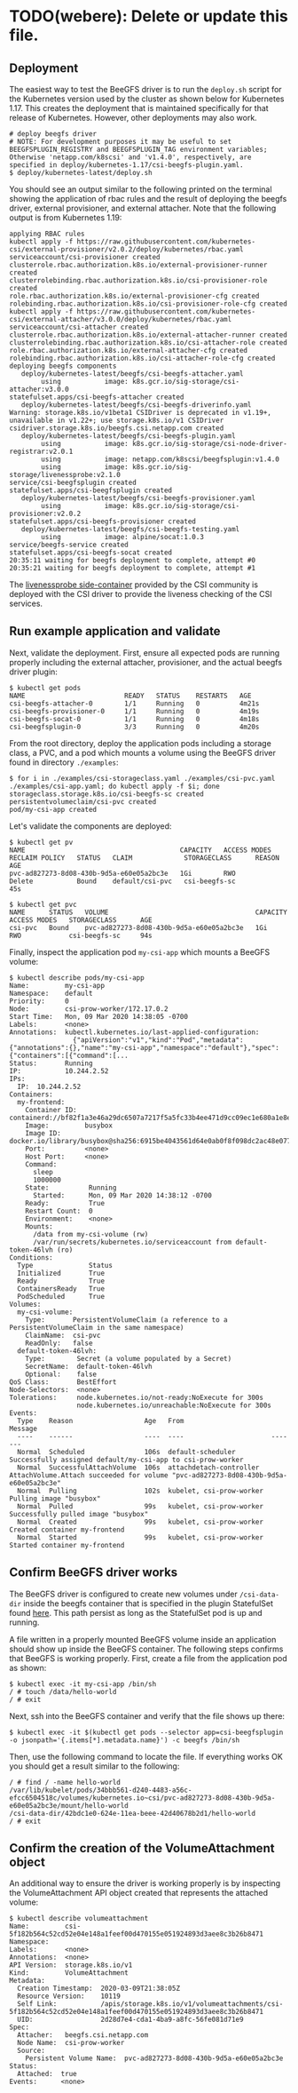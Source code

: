 # TODO(webere): Delete or update this file.

## Deployment
The easiest way to test the BeeGFS driver is to run the `deploy.sh` script for the Kubernetes version used by
the cluster as shown below for Kubernetes 1.17. This creates the deployment that is maintained specifically for that
release of Kubernetes. However, other deployments may also work.

```
# deploy beegfs driver
# NOTE: For development purposes it may be useful to set BEEGFSPLUGIN_REGISTRY and BEEGFSPLUGIN_TAG environment variables; Otherwise 'netapp.com/k8scsi' and 'v1.4.0', respectively, are specified in deploy/kubernetes-1.17/csi-beegfs-plugin.yaml.
$ deploy/kubernetes-latest/deploy.sh
```

You should see an output similar to the following printed on the terminal showing the application of rbac rules and the
result of deploying the beegfs driver, external provisioner, and external attacher. Note that the following output is from Kubernetes 1.19:

```shell
applying RBAC rules
kubectl apply -f https://raw.githubusercontent.com/kubernetes-csi/external-provisioner/v2.0.2/deploy/kubernetes/rbac.yaml
serviceaccount/csi-provisioner created
clusterrole.rbac.authorization.k8s.io/external-provisioner-runner created
clusterrolebinding.rbac.authorization.k8s.io/csi-provisioner-role created
role.rbac.authorization.k8s.io/external-provisioner-cfg created
rolebinding.rbac.authorization.k8s.io/csi-provisioner-role-cfg created
kubectl apply -f https://raw.githubusercontent.com/kubernetes-csi/external-attacher/v3.0.0/deploy/kubernetes/rbac.yaml
serviceaccount/csi-attacher created
clusterrole.rbac.authorization.k8s.io/external-attacher-runner created
clusterrolebinding.rbac.authorization.k8s.io/csi-attacher-role created
role.rbac.authorization.k8s.io/external-attacher-cfg created
rolebinding.rbac.authorization.k8s.io/csi-attacher-role-cfg created
deploying beegfs components
   deploy/kubernetes-latest/beegfs/csi-beegfs-attacher.yaml
        using           image: k8s.gcr.io/sig-storage/csi-attacher:v3.0.0
statefulset.apps/csi-beegfs-attacher created
   deploy/kubernetes-latest/beegfs/csi-beegfs-driverinfo.yaml
Warning: storage.k8s.io/v1beta1 CSIDriver is deprecated in v1.19+, unavailable in v1.22+; use storage.k8s.io/v1 CSIDriver
csidriver.storage.k8s.io/beegfs.csi.netapp.com created
   deploy/kubernetes-latest/beegfs/csi-beegfs-plugin.yaml
        using           image: k8s.gcr.io/sig-storage/csi-node-driver-registrar:v2.0.1
        using           image: netapp.com/k8scsi/beegfsplugin:v1.4.0
        using           image: k8s.gcr.io/sig-storage/livenessprobe:v2.1.0
service/csi-beegfsplugin created
statefulset.apps/csi-beegfsplugin created
   deploy/kubernetes-latest/beegfs/csi-beegfs-provisioner.yaml
        using           image: k8s.gcr.io/sig-storage/csi-provisioner:v2.0.2
statefulset.apps/csi-beegfs-provisioner created
   deploy/kubernetes-latest/beegfs/csi-beegfs-testing.yaml
        using           image: alpine/socat:1.0.3
service/beegfs-service created
statefulset.apps/csi-beegfs-socat created
20:35:11 waiting for beegfs deployment to complete, attempt #0
20:35:21 waiting for beegfs deployment to complete, attempt #1
```

The [livenessprobe side-container](https://github.com/kubernetes-csi/livenessprobe) provided by the CSI community is deployed with the CSI driver to provide the liveness checking of the CSI services.

## Run example application and validate

Next, validate the deployment.  First, ensure all expected pods are running properly including the external attacher, provisioner, and the actual beegfs driver plugin:

```shell
$ kubectl get pods
NAME                         READY   STATUS    RESTARTS   AGE
csi-beegfs-attacher-0        1/1     Running   0          4m21s
csi-beegfs-provisioner-0     1/1     Running   0          4m19s
csi-beegfs-socat-0           1/1     Running   0          4m18s
csi-beegfsplugin-0           3/3     Running   0          4m20s
```

From the root directory, deploy the application pods including a storage class, a PVC, and a pod which mounts a volume using the BeeGFS driver found in directory `./examples`:

```shell
$ for i in ./examples/csi-storageclass.yaml ./examples/csi-pvc.yaml ./examples/csi-app.yaml; do kubectl apply -f $i; done
storageclass.storage.k8s.io/csi-beegfs-sc created
persistentvolumeclaim/csi-pvc created
pod/my-csi-app created
```

Let's validate the components are deployed:

```shell
$ kubectl get pv
NAME                                       CAPACITY   ACCESS MODES   RECLAIM POLICY   STATUS   CLAIM             STORAGECLASS      REASON   AGE
pvc-ad827273-8d08-430b-9d5a-e60e05a2bc3e   1Gi        RWO            Delete           Bound    default/csi-pvc   csi-beegfs-sc              45s

$ kubectl get pvc
NAME      STATUS   VOLUME                                     CAPACITY   ACCESS MODES   STORAGECLASS      AGE
csi-pvc   Bound    pvc-ad827273-8d08-430b-9d5a-e60e05a2bc3e   1Gi        RWO            csi-beegfs-sc     94s
```

Finally, inspect the application pod `my-csi-app`  which mounts a BeeGFS volume:

```shell
$ kubectl describe pods/my-csi-app
Name:         my-csi-app
Namespace:    default
Priority:     0
Node:         csi-prow-worker/172.17.0.2
Start Time:   Mon, 09 Mar 2020 14:38:05 -0700
Labels:       <none>
Annotations:  kubectl.kubernetes.io/last-applied-configuration:
                {"apiVersion":"v1","kind":"Pod","metadata":{"annotations":{},"name":"my-csi-app","namespace":"default"},"spec":{"containers":[{"command":[...
Status:       Running
IP:           10.244.2.52
IPs:
  IP:  10.244.2.52
Containers:
  my-frontend:
    Container ID:  containerd://bf82f1a3e46a29dc6507a7217f5a5fc33b4ee471d9cc09ec1e680a1e8e2fd60a
    Image:         busybox
    Image ID:      docker.io/library/busybox@sha256:6915be4043561d64e0ab0f8f098dc2ac48e077fe23f488ac24b665166898115a
    Port:          <none>
    Host Port:     <none>
    Command:
      sleep
      1000000
    State:          Running
      Started:      Mon, 09 Mar 2020 14:38:12 -0700
    Ready:          True
    Restart Count:  0
    Environment:    <none>
    Mounts:
      /data from my-csi-volume (rw)
      /var/run/secrets/kubernetes.io/serviceaccount from default-token-46lvh (ro)
Conditions:
  Type              Status
  Initialized       True 
  Ready             True 
  ContainersReady   True 
  PodScheduled      True 
Volumes:
  my-csi-volume:
    Type:       PersistentVolumeClaim (a reference to a PersistentVolumeClaim in the same namespace)
    ClaimName:  csi-pvc
    ReadOnly:   false
  default-token-46lvh:
    Type:        Secret (a volume populated by a Secret)
    SecretName:  default-token-46lvh
    Optional:    false
QoS Class:       BestEffort
Node-Selectors:  <none>
Tolerations:     node.kubernetes.io/not-ready:NoExecute for 300s
                 node.kubernetes.io/unreachable:NoExecute for 300s
Events:
  Type    Reason                  Age   From                      Message
  ----    ------                  ----  ----                      -------
  Normal  Scheduled               106s  default-scheduler         Successfully assigned default/my-csi-app to csi-prow-worker
  Normal  SuccessfulAttachVolume  106s  attachdetach-controller   AttachVolume.Attach succeeded for volume "pvc-ad827273-8d08-430b-9d5a-e60e05a2bc3e"
  Normal  Pulling                 102s  kubelet, csi-prow-worker  Pulling image "busybox"
  Normal  Pulled                  99s   kubelet, csi-prow-worker  Successfully pulled image "busybox"
  Normal  Created                 99s   kubelet, csi-prow-worker  Created container my-frontend
  Normal  Started                 99s   kubelet, csi-prow-worker  Started container my-frontend
```

## Confirm BeeGFS driver works
The BeeGFS driver is configured to create new volumes under `/csi-data-dir` inside the beegfs container that is specified in the plugin StatefulSet found [here](../deploy/kubernetes-1.17/beegfs/csi-beegfs-node.yaml).  This path persist as long as the StatefulSet pod is up and running.

A file written in a properly mounted BeeGFS volume inside an application should show up inside the BeeGFS container.  The following steps confirms that BeeGFS is working properly.  First, create a file from the application pod as shown:

```shell
$ kubectl exec -it my-csi-app /bin/sh
/ # touch /data/hello-world
/ # exit
```

Next, ssh into the BeeGFS container and verify that the file shows up there:
```shell
$ kubectl exec -it $(kubectl get pods --selector app=csi-beegfsplugin -o jsonpath='{.items[*].metadata.name}') -c beegfs /bin/sh

```
Then, use the following command to locate the file. If everything works OK you should get a result similar to the following:

```shell
/ # find / -name hello-world
/var/lib/kubelet/pods/34bbb561-d240-4483-a56c-efcc6504518c/volumes/kubernetes.io~csi/pvc-ad827273-8d08-430b-9d5a-e60e05a2bc3e/mount/hello-world
/csi-data-dir/42bdc1e0-624e-11ea-beee-42d40678b2d1/hello-world
/ # exit
```

## Confirm the creation of the VolumeAttachment object
An additional way to ensure the driver is working properly is by inspecting the VolumeAttachment API object created that represents the attached volume:

```shell
$ kubectl describe volumeattachment
Name:         csi-5f182b564c52cd52e04e148a1feef00d470155e051924893d3aee8c3b26b8471
Namespace:    
Labels:       <none>
Annotations:  <none>
API Version:  storage.k8s.io/v1
Kind:         VolumeAttachment
Metadata:
  Creation Timestamp:  2020-03-09T21:38:05Z
  Resource Version:    10119
  Self Link:           /apis/storage.k8s.io/v1/volumeattachments/csi-5f182b564c52cd52e04e148a1feef00d470155e051924893d3aee8c3b26b8471
  UID:                 2d28d7e4-cda1-4ba9-a8fc-56fe081d71e9
Spec:
  Attacher:   beegfs.csi.netapp.com
  Node Name:  csi-prow-worker
  Source:
    Persistent Volume Name:  pvc-ad827273-8d08-430b-9d5a-e60e05a2bc3e
Status:
  Attached:  true
Events:      <none>
```


